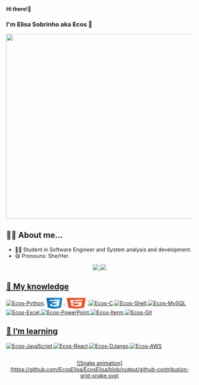 #### Hi there!👋 
### I'm Elisa Sobrinho aka Ecos 🌿
<div>
  <img width="1000" height="500" src="https://68.media.tumblr.com/cfacacbd5b5a777ad879350d281f6240/tumblr_o0mrvdzLsI1unbtf2o1_500.gif">
</div>

## 👩‍💻 About me...
- 👩‍🎓 Student in Software Engineer and System analysis and development.
- 😄 Pronouns: She/Her.
<div align="center">
  <a href="https://github.com/EcosElisa">
  <img height="180em" src="https://github-readme-stats.vercel.app/api?username=EcosElisa&show_icons=true&theme=bear&include_all_commits=true&count_private=true"/>
  <img height="180em" src="https://github-readme-stats.vercel.app/api/top-langs/?username=EcosElisa&layout=compact&langs_count=100&theme=bear"/><br>
</div>

## 🚀 My knowledge
<div>
  <img align="center" alt="Ecos-Python" height="30" width="65" src="https://img.shields.io/badge/Python-3776AB?style=for-the-badge&logo=python&logoColor=white"/>
  <img align="center" alt="Ecos-CSS" height="30" width="50" src="https://raw.githubusercontent.com/devicons/devicon/master/icons/css3/css3-original.svg""/>
  <img align="center" alt="Ecos-HTML" height="30" width="60" src="https://raw.githubusercontent.com/devicons/devicon/master/icons/html5/html5-original.svg"/>
  <img align="center" alt="Ecos-C" height="30" width="40" src="https://cdn.jsdelivr.net/gh/devicons/devicon/icons/c/c-original.svg"/>
  <img align="center" alt="Ecos-Shell" height="30" width="80" src="https://img.shields.io/badge/Shell_Script-121011?style=for-the-badge&logo=gnu-bash&logoColor=white"/>
  <img align="center" alt="Ecos-MySQL" height="30" width="65" src="https://img.shields.io/badge/MySQL-00000F?style=for-the-badge&logo=mysql&logoColor=white"/>
  <img align="center" alt="Ecos-Excel" height="30" width="90" src="https://img.shields.io/badge/Microsoft_Excel-217346?style=for-the-badge&logo=microsoft-excel&logoColor=white"/>
  <img align="center" alt="Ecos-PowerPoint" height="30" width="120" src="https://img.shields.io/badge/Microsoft_PowerPoint-B7472A?style=for-the-badge&logo=microsoft-powerpoint&logoColor=white"/>
  <img align="center" alt="Ecos-Iterm" height="30" width="60" src="https://img.shields.io/badge/iTerm2-000000?style=for-the-badge&logo=iterm2&logoColor=white"/>
  <img align="center" alt="Ecos-Git" height="30" width="65" src="https://cdn.jsdelivr.net/gh/devicons/devicon/icons/git/git-plain-wordmark.svg"/>
</div>
  
## 🌱 I’m learning 
  <img align="center" alt="Ecos-JavaScript" height="30" width="80" src="https://img.shields.io/badge/JavaScript-323330?style=for-the-badge&logo=javascript&logoColor=F7DF1E"/>
  <img align="center" alt="Ecos-React" height="30" width="50" src="https://img.shields.io/badge/React-20232A?style=for-the-badge&logo=react&logoColor=61DAFB"/>
  <img align="center" alt="Ecos-DJango" height="30" width="65" src="https://img.shields.io/badge/Django-092E20?style=for-the-badge&logo=django&logoColor=white"/>
  <img align="center" alt="Ecos-AWS" height="30" width="80" src="https://img.shields.io/badge/Amazon_AWS-232F3E?style=for-the-badge&logo=amazon-aws&logoColor=white"/>

    
##


<div align="center">
	![Snake animation](https://github.com/EcosElisa/EcosElisa/blob/output/github-contribution-grid-snake.svg)
</div>
